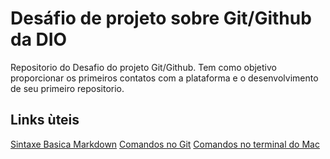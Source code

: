 # Desáfio de projeto sobre Git/Github da DIO
Repositorio do Desafio do projeto Git/Github. Tem como objetivo proporcionar os primeiros contatos com a plataforma e o desenvolvimento de seu primeiro repositorio. 




## Links ùteis
[Sintaxe Basica Markdown](https://www.markdownguide.org/basic-syntax/) 
[Comandos no Git](https://gist.github.com/leocomelli/2545add34e4fec21ec16)
[Comandos no terminal do Mac](https://www.apptuts.net/tutorial/mac/comandos-uteis-terminal-do-mac/)
